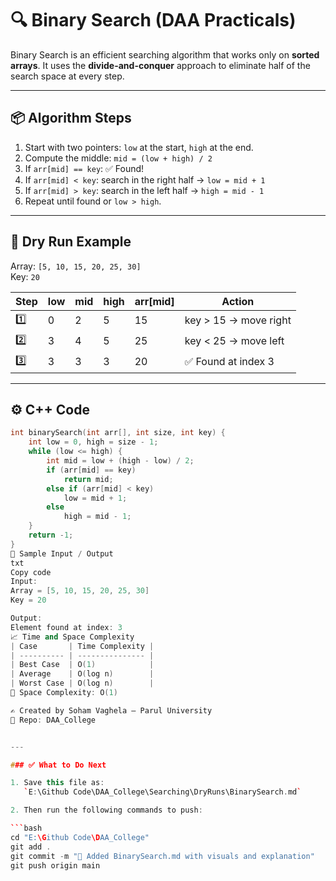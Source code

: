 # 🔍 Binary Search (DAA Practicals)

Binary Search is an efficient searching algorithm that works only on **sorted arrays**. It uses the **divide-and-conquer** approach to eliminate half of the search space at every step.

---

## 📦 Algorithm Steps

1. Start with two pointers: `low` at the start, `high` at the end.
2. Compute the middle: `mid = (low + high) / 2`
3. If `arr[mid] == key`: ✅ Found!
4. If `arr[mid] < key`: search in the right half → `low = mid + 1`
5. If `arr[mid] > key`: search in the left half → `high = mid - 1`
6. Repeat until found or `low > high`.

---

## 🧠 Dry Run Example

Array: `[5, 10, 15, 20, 25, 30]`  
Key: `20`

| Step | low | mid | high | arr[mid] | Action                    |
|------|-----|-----|------|----------|---------------------------|
| 1️⃣   | 0   | 2   | 5    | 15       | key > 15 → move right     |
| 2️⃣   | 3   | 4   | 5    | 25       | key < 25 → move left      |
| 3️⃣   | 3   | 3   | 3    | 20       | ✅ Found at index 3        |

---

## ⚙️ C++ Code

```cpp
int binarySearch(int arr[], int size, int key) {
    int low = 0, high = size - 1;
    while (low <= high) {
        int mid = low + (high - low) / 2;
        if (arr[mid] == key)
            return mid;
        else if (arr[mid] < key)
            low = mid + 1;
        else
            high = mid - 1;
    }
    return -1;
}
🧪 Sample Input / Output
txt
Copy code
Input:
Array = [5, 10, 15, 20, 25, 30]
Key = 20

Output:
Element found at index: 3
📈 Time and Space Complexity
| Case       | Time Complexity |
| ---------- | --------------- |
| Best Case  | O(1)            |
| Average    | O(log n)        |
| Worst Case | O(log n)        |
🧠 Space Complexity: O(1)

✍️ Created by Soham Vaghela – Parul University
📁 Repo: DAA_College


---

### ✅ What to Do Next

1. Save this file as:  
   `E:\Github Code\DAA_College\Searching\DryRuns\BinarySearch.md`

2. Then run the following commands to push:

```bash
cd "E:\Github Code\DAA_College"
git add .
git commit -m "📝 Added BinarySearch.md with visuals and explanation"
git push origin main

